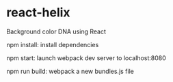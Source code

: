 # react-helix
Background color DNA using React

npm install: install dependencies

npm start: launch webpack dev server to localhost:8080

npm run build: webpack a new bundles.js file
